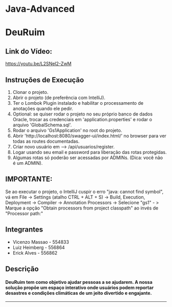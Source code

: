 # Java-Advanced

# DeuRuim

## Link do Vídeo:

https://youtu.be/L2SNeI2-ZwM

## Instruções de Execução

1. Clonar o projeto.
2. Abrir o projeto (de preferência com IntelliJ).
3. Ter o Lombok Plugin instalado e habilitar o processamento de anotações quando ele pedir.
4. Optional: se quiser rodar o projeto no seu próprio banco de dados Oracle, trocar as credenciais em 'application.properties' e rodar o arquivo 'GlobalSchema.sql'.
5. Rodar o arquivo 'Gs1Application' no root do projeto.
6. Abrir 'http://localhost:8080/swagger-ui/index.html/' no browser para ver todas as routes documentadas.
7. Criar novo usuário em --> /api/usuarios/register.
8. Logar usando seu email e password para liberação das rotas protegidas.
9. Algumas rotas só poderão ser acessadas por ADMINs. (Dica: você não é um ADMIN).

## IMPORTANTE:

Se ao executar o projeto, o IntelliJ cuspir o erro "java: cannot find symbol", vá em File -> Settings (atalho CTRL + ALT + S) -> Build, Execution, Deployment -> Compiler -> Annotation Processors -> Selecione "gs1" - > Marque a opção "Obtain processors from project classpath" ao invés de "Processor path:"

## Integrantes

- Vicenzo Massao - 554833
- Luiz Heimberg - 556864
- Erick Alves - 556862

## Descrição

#### DeuRuim tem como objetivo ajudar pessoas a se ajudarem. A nossa solução propõe um espaço interativo onde usuários podem reportar desastres e condições climáticas de um jeito divertido e engajante.

---
